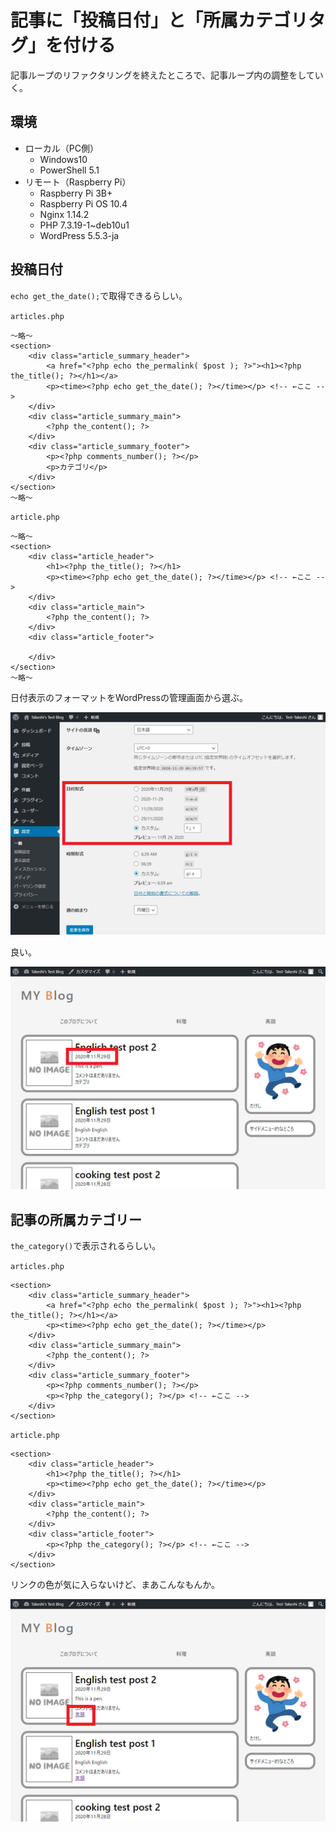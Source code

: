 # 記事に「投稿日付」と「所属カテゴリタグ」を付ける

記事ループのリファクタリングを終えたところで、記事ループ内の調整をしていく。

## 環境

- ローカル（PC側）
  - Windows10
  - PowerShell 5.1
- リモート（Raspberry Pi）
  - Raspberry Pi 3B+
  - Raspberry Pi OS 10.4
  - Nginx 1.14.2
  - PHP 7.3.19-1~deb10u1
  - WordPress 5.5.3-ja

## 投稿日付

`echo get_the_date();`で取得できるらしい。

`articles.php`

~~~php+HTML
～略～
<section>
    <div class="article_summary_header">
        <a href="<?php echo the_permalink( $post ); ?>"><h1><?php the_title(); ?></h1></a>
        <p><time><?php echo get_the_date(); ?></time></p> <!-- ←ここ -->
    </div>
    <div class="article_summary_main">
        <?php the_content(); ?>
    </div>
    <div class="article_summary_footer">
        <p><?php comments_number(); ?></p>
        <p>カテゴリ</p>
    </div>
</section>
～略～
~~~

`article.php`

~~~php+HTML
～略～
<section>
    <div class="article_header">
        <h1><?php the_title(); ?></h1>
        <p><time><?php echo get_the_date(); ?></time></p> <!-- ←ここ -->
    </div>
    <div class="article_main">
        <?php the_content(); ?>
    </div>
    <div class="article_footer">

    </div>
</section>
～略～
~~~

日付表示のフォーマットをWordPressの管理画面から選ぶ。

![image-20201129154441125](image/customtheme-dateandcategory/rs-image-20201129154441125.png)

良い。

![image-20201129154640050](image/customtheme-dateandcategory/rs-image-20201129154640050.png)

## 記事の所属カテゴリー

`the_category()`で表示されるらしい。

`articles.php`

~~~php+HTML
<section>
    <div class="article_summary_header">
        <a href="<?php echo the_permalink( $post ); ?>"><h1><?php the_title(); ?></h1></a>
        <p><time><?php echo get_the_date(); ?></time></p>
    </div>
    <div class="article_summary_main">
        <?php the_content(); ?>
    </div>
    <div class="article_summary_footer">
        <p><?php comments_number(); ?></p>
        <p><?php the_category(); ?></p> <!-- ←ここ -->
    </div>
</section>
~~~

`article.php`

~~~php+HTML
<section>
    <div class="article_header">
        <h1><?php the_title(); ?></h1>
        <p><time><?php echo get_the_date(); ?></time></p>
    </div>
    <div class="article_main">
        <?php the_content(); ?>
    </div>
    <div class="article_footer">
        <p><?php the_category(); ?></p> <!-- ←ここ -->
    </div>
</section>
~~~

リンクの色が気に入らないけど、まあこんなもんか。

![image-20201129160154772](image/customtheme-dateandcategory/rs-image-20201129160154772.png)